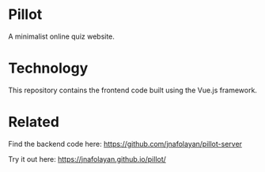 # Pillot

A minimalist online quiz website.

# Technology

This repository contains the frontend code built using the Vue.js framework.

# Related

Find the backend code here: https://github.com/jnafolayan/pillot-server

Try it out here: https://jnafolayan.github.io/pillot/
